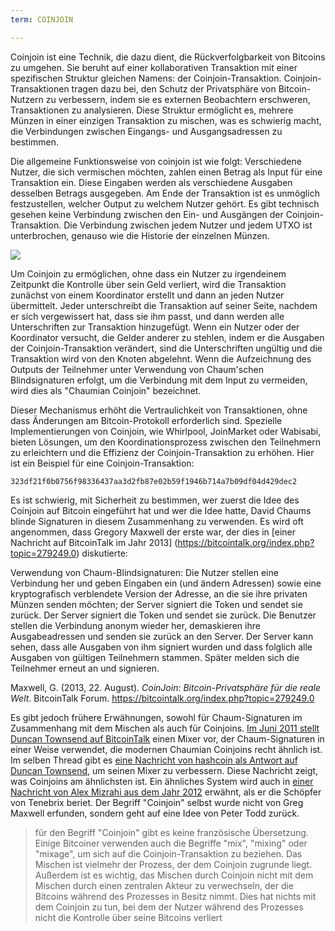 ```yaml
---
term: COINJOIN

---
```

Coinjoin ist eine Technik, die dazu dient, die Rückverfolgbarkeit von Bitcoins zu umgehen. Sie beruht auf einer kollaborativen Transaktion mit einer spezifischen Struktur gleichen Namens: der Coinjoin-Transaktion. Coinjoin-Transaktionen tragen dazu bei, den Schutz der Privatsphäre von Bitcoin-Nutzern zu verbessern, indem sie es externen Beobachtern erschweren, Transaktionen zu analysieren. Diese Struktur ermöglicht es, mehrere Münzen in einer einzigen Transaktion zu mischen, was es schwierig macht, die Verbindungen zwischen Eingangs- und Ausgangsadressen zu bestimmen.

Die allgemeine Funktionsweise von coinjoin ist wie folgt: Verschiedene Nutzer, die sich vermischen möchten, zahlen einen Betrag als Input für eine Transaktion ein. Diese Eingaben werden als verschiedene Ausgaben desselben Betrags ausgegeben. Am Ende der Transaktion ist es unmöglich festzustellen, welcher Output zu welchem Nutzer gehört. Es gibt technisch gesehen keine Verbindung zwischen den Ein- und Ausgängen der Coinjoin-Transaktion. Die Verbindung zwischen jedem Nutzer und jedem UTXO ist unterbrochen, genauso wie die Historie der einzelnen Münzen.

![](../../dictionnaire/assets/4.webp)

Um Coinjoin zu ermöglichen, ohne dass ein Nutzer zu irgendeinem Zeitpunkt die Kontrolle über sein Geld verliert, wird die Transaktion zunächst von einem Koordinator erstellt und dann an jeden Nutzer übermittelt. Jeder unterschreibt die Transaktion auf seiner Seite, nachdem er sich vergewissert hat, dass sie ihm passt, und dann werden alle Unterschriften zur Transaktion hinzugefügt. Wenn ein Nutzer oder der Koordinator versucht, die Gelder anderer zu stehlen, indem er die Ausgaben der Coinjoin-Transaktion verändert, sind die Unterschriften ungültig und die Transaktion wird von den Knoten abgelehnt. Wenn die Aufzeichnung des Outputs der Teilnehmer unter Verwendung von Chaum'schen Blindsignaturen erfolgt, um die Verbindung mit dem Input zu vermeiden, wird dies als "Chaumian Coinjoin" bezeichnet.

Dieser Mechanismus erhöht die Vertraulichkeit von Transaktionen, ohne dass Änderungen am Bitcoin-Protokoll erforderlich sind. Spezielle Implementierungen von Coinjoin, wie Whirlpool, JoinMarket oder Wabisabi, bieten Lösungen, um den Koordinationsprozess zwischen den Teilnehmern zu erleichtern und die Effizienz der Coinjoin-Transaktion zu erhöhen. Hier ist ein Beispiel für eine Coinjoin-Transaktion:

```text
323df21f0b0756f98336437aa3d2fb87e02b59f1946b714a7b09df04d429dec2
```

Es ist schwierig, mit Sicherheit zu bestimmen, wer zuerst die Idee des Coinjoin auf Bitcoin eingeführt hat und wer die Idee hatte, David Chaums blinde Signaturen in diesem Zusammenhang zu verwenden. Es wird oft angenommen, dass Gregory Maxwell der erste war, der dies in [einer Nachricht auf BitcoinTalk im Jahr 2013] (https://bitcointalk.org/index.php?topic=279249.0) diskutierte:

Verwendung von Chaum-Blindsignaturen: Die Nutzer stellen eine Verbindung her und geben Eingaben ein (und ändern Adressen) sowie eine kryptografisch verblendete Version der Adresse, an die sie ihre privaten Münzen senden möchten; der Server signiert die Token und sendet sie zurück. Der Server signiert die Token und sendet sie zurück. Die Benutzer stellen die Verbindung anonym wieder her, demaskieren ihre Ausgabeadressen und senden sie zurück an den Server. Der Server kann sehen, dass alle Ausgaben von ihm signiert wurden und dass folglich alle Ausgaben von gültigen Teilnehmern stammen. Später melden sich die Teilnehmer erneut an und signieren.

Maxwell, G. (2013, 22. August). *CoinJoin: Bitcoin-Privatsphäre für die reale Welt*. BitcoinTalk Forum. https://bitcointalk.org/index.php?topic=279249.0

Es gibt jedoch frühere Erwähnungen, sowohl für Chaum-Signaturen im Zusammenhang mit dem Mischen als auch für Coinjoins. [Im Juni 2011 stellt Duncan Townsend auf BitcoinTalk](https://bitcointalk.org/index.php?topic=12751.0) einen Mixer vor, der Chaum-Signaturen in einer Weise verwendet, die modernen Chaumian Coinjoins recht ähnlich ist. Im selben Thread gibt es [eine Nachricht von hashcoin als Antwort auf Duncan Townsend](https://bitcointalk.org/index.php?topic=12751.msg315793#msg315793), um seinen Mixer zu verbessern. Diese Nachricht zeigt, was Coinjoins am ähnlichsten ist. Ein ähnliches System wird auch in [einer Nachricht von Alex Mizrahi aus dem Jahr 2012](https://gist.github.com/killerstorm/6f843e1d3ffc38191aebca67d483bd88#file-laundry) erwähnt, als er die Schöpfer von Tenebrix beriet. Der Begriff "Coinjoin" selbst wurde nicht von Greg Maxwell erfunden, sondern geht auf eine Idee von Peter Todd zurück.

> für den Begriff "Coinjoin" gibt es keine französische Übersetzung. Einige Bitcoiner verwenden auch die Begriffe "mix", "mixing" oder "mixage", um sich auf die Coinjoin-Transaktion zu beziehen. Das Mischen ist vielmehr der Prozess, der dem Coinjoin zugrunde liegt. Außerdem ist es wichtig, das Mischen durch Coinjoin nicht mit dem Mischen durch einen zentralen Akteur zu verwechseln, der die Bitcoins während des Prozesses in Besitz nimmt. Dies hat nichts mit dem Coinjoin zu tun, bei dem der Nutzer während des Prozesses nicht die Kontrolle über seine Bitcoins verliert